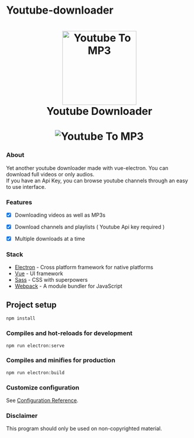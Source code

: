 # Youtube-downloader
<h1 align="center">
  <img src="https://i.imgur.com/JFIO6mh.png" alt="Youtube To MP3" width="200">
  <br>
  Youtube Downloader
  <br>
  <br>
  <img src="https://i.imgur.com/5KaLtmF.gif" alt="Youtube To MP3">
</h1>

### About

Yet another youtube downloader made with vue-electron. You can download full videos or only audios.<br/>
If you have an Api Key, you can browse youtube channels through an easy to use interface.

### Features

-   [x] Downloading videos as well as MP3s
-   [x] Download channels and playlists ( Youtube Api key required )
-   [x] Multiple downloads at a time


### Stack

-   [Electron](https://github.com/electron/electron) - Cross platform framework for native platforms
-   [Vue](https://github.com/facebook/react) - UI framework
-   [Sass](https://github.com/sass/sass) - CSS with superpowers
-   [Webpack](https://webpack.js.org/) - A module bundler for JavaScript

## Project setup
```
npm install
```

### Compiles and hot-reloads for development
```
npm run electron:serve
```

### Compiles and minifies for production
```
npm run electron:build
```

### Customize configuration
See [Configuration Reference](https://cli.vuejs.org/config/).
      

### Disclaimer

This program should only be used on non-copyrighted material.
      
  
